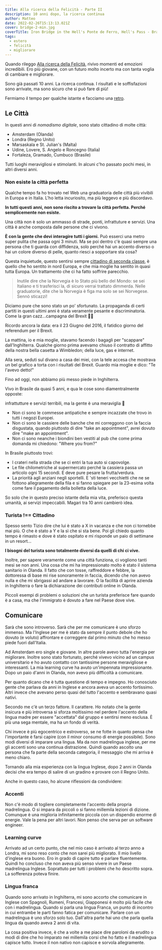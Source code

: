 ```yaml
---
title: Alla ricerca della Felicità - Parte II
description: 10 anni dopo, la ricerca continua
author: Matteo
date: 2022-02-26T15:13:13.021Z
cover: bridge-2-min.jpg
coverTitle: Iron Bridge in the Hell's Ponte de Ferro, Hell's Pass - Brazil (2017)
tags:
  - estero
  - felicità
  - migliorare
---
```


Quando rileggo [Alla ricerca della Felicità](/posts/felicita), rivivo momenti ed emozioni incredibili.
Ero più giovane, con un futuro molto incerto ma con tanta voglia di cambiare e migliorare.

Sono già passati 10 anni. La ricerca continua. I risultati e le soffisfazioni sono arrivate, ma sono sicuro che si può fare di più!

Fermiamo il tempo per qualche istante e facciamo una [retro](https://en.wikipedia.org/wiki/Retrospective).


## Le Città

In questi anni di _nomadismo digitale_, sono stato cittadino di molte città:

- Amsterdam (Olanda)
- Londra (Regno Unito)
- Marsaskala e St. Julian's (Malta)
- Udine, Lovere, S. Angelo e Roncegno (Italia)
- Fortaleza, Gramado, Cumbuco (Brasile)

Tutti luoghi meravigliosi e stimolanti. In alcuni c'ho passato pochi mesi, in altri diversi anni.

### Non esiste la città perfetta

Qualche tempo fa ho trovato nel Web una graduatoria delle città più vivibili in Europa e in Italia. L'ho letta
incuriosito, ma più leggevo e più discordavo.

__In tutti questi anni, non sono riscito a trovare la città perfetta. Perché semplicemente non esiste.__

Una città non è solo un ammasso di strade, ponti, infrattuture e servizi.
Una città è anche composta dalle persone che ci vivono.

__È con la gente che devi interagire tutti i giorni.__ Può esserci una metro super pulita che passa ogni 3 minuti.
Ma se poi dentro c'è quasi sempre una persona che ti guarda con diffidenza, solo perché hai un accento diverso o hai un colore diverso di pelle, quanto riesci a sopportare sta cosa?

Questa inquietude, questo sentirsi sempre [cittadino di seconda classe](https://en.wikipedia.org/wiki/Second-class_citizen), è quello che ho sentito in nord Europa, e che mia moglie ha sentito in quasi tutta Europa. Un trattamento che ci ha fatto soffrire parecchio.

> Inutile dire che la Norvegia è lo Stato più bello del Mondo: se sei Italiano e ti trasferisci la, di sicuro verrai trattato dimmerda. Nelle graduatorie, dite che la Norvegia è figa ma solo se sei Norvegese. Sennò sticazzi!

Diciamo pure che sono stato un po' sfortunato. La propaganda di certi partiti in questi ultimi anni è stata veramente pesante e discriminatoria. Come la gran cazz...campagna del Brexit 🤦‍♂️

Ricordo ancora la data: era il 23 Giugno del 2016, il fatidico giorno del referendum per il Brexit. 

La mattina, io e mia moglie, stavamo facendo i bagagli per "scappare" dall'Inghilterra.
Qualche giorno prima avevamo chiuso il contratto di affitto della nostra bella casetta
a Wimbledon; della luce, gas e internet.

Alla sera, seduti sul divano a casa dei miei, con la tele accesa che mostrava un bel grafico a torta con i risultati del Brexit.
Guardo mia moglie e dico: "Te l'avevo detto!"

Fino ad oggi, non abbiamo più messo piede in Inghilterra.


Vivo in Brasile da quasi 5 anni, e qua le cose sono diamentralmente opposte:

infrattutture e servizi terribili, ma la gente è una meraviglia 🤗

- Non ci sono le commesse antipatiche e sempre incazzate che trovo in tutti i negozi Europei.
- Non ci sono le cassiere delle banche che mi correggono con la faccia disgustata, quando piuttosto di dire "take an appointment", avrei dovuto dire "make an appointment".
- Non ci sono neanche i biondini ben vestiti al pub che come prima domanda mi chiedono: "Where you from?"

In Brasile piuttosto trovi:

- I crateri nella strada che se ci entri la tua auto si capovolge.
- Le file chilometriche al supermercato perché la cassiera passa un articolo ogni 15 secondi. E deve pure pesare la frutta/verdura.
- La priorità agli anziani negli sportelli. E 'sti teneri vecchietti che ne se fottono allegramente della fila e si fanno spiegare per la 23-esima volta come fare il pagamento della bolletta della luce.

So solo che in questo preciso istante della mia vita, preferisco questa umanità, ai servizi impeccabili.
Magari tra 10 anni cambierò idea.

### Turista !== Cittadino

Spesso sento Tizio dire che lui è stato a X in vacanza e che non ci tornebbe mai più. O che è stato a Y e la sì che si sta bene.
Poi gli chiedo quanto tempo è rimasto e dove è stato ospitato e mi risponde un paio di settimane in un resort...

__I bisogni del turista sono totalmente diversi da quelli di chi ci vive.__

Inoltre, per sapere veramente come una città funziona, ci vogliono tanti mesi se non anni.
Una cosa che mi ha impressionato molto è stato il sistema sanitario in Olanda. 
Il fatto che con tosse, raffreddore e febbre, la dottoressa di base mi rise sonoramente in faccia, dicendo 
che non avevo nulla e che mi sbrigassi ad andare a lavorare.
O la facilità di aprire azienda in Inghilterra o fare la dichiarazione dei contributi online in Olanda.

Piccoli esempi di problemi o soluzioni che un turista preferisce fare quando è a casa, ma che l'immigrato è dovuto a fare nel Paese dove vive.

##  Comunicare

Sarà che sono introverso. Sarà che per me comunicare è uno sforzo immenso.
Ma l'Inglese per me è stato da sempre il punto debole che ho dovuto (e voluto) affrontare e correggere dal primo minuto che ho messo piede fuori dall'Italia.

Ad Amsterdam ero single e giovane. In altre parole avevo tutta l'energia per migliorare.
Inoltre sono stato fortunato, perché vivevo vicino ad un campus universitario e ho avuto contatto con tantissime persone meravigliose e interessanti. 
La mia learning curve ha avuto un'impennata impressionante. 
Dopo un paio d'anni in Olanda, non avevo più difficoltà a comunicare.

Per quanto dicano che è tutta questione di tempo e impegno. 
Ho conosciuto gente che parlava da anni in Inglese e ancora aveva un accento fortissimo.
Altri invece che avevano perso quasi del tutto l'accento e sembravano quasi nativi.

Secondo me c'è un terzo fattore. Il carattere.
Ho notato che la gente insicura e più introversa si sforza moltissimo nel perdere l'accento della lingua madre per essere "accettata" dal gruppo e sentirsi meno esclusa. È più una sega mentale, ma ha un fondo di verità.

Chi invece è più egocentrico e estroverso, se ne fotte in quanto pensa che l'importante è farsi capire (con il minor consumo di energie possibile).
Sono modi diversi di imparare una lingua. Ma da non madrelingua inglese, per me gli accenti sono una continua distrazione. 
Quindi quando ascolto una persona che fa parte della seconda categoria, il messaggio che mi arriva è meno chiaro.


Tornando alla mia esperienza con la lingua Inglese, dopo 2 anni in Olanda decisi che era tempo di salire di un gradino e provare con il Regno Unito.

Anche in questo caso, ho alcune riflessioni da condividere:
### Accenti

Non c'è modo di togliere completamente l'accento della propria madrelingua. O si impara da piccoli o si fanno millemila lezioni
di dizione. Comunque è una miglioria infinitamente piccola con un dispendio enorme di energie. Vale la pena per altri lavori. Non penso che serva per un software engineer.

### Learning curve

Arrivato ad un certo punto, che nel mio caso è arrivato al terzo anno a Londra, mi sono reso conto che non sarei più migliorato.
Il mio livello d'inglese era buono. Ero in grado di capire tutto e parlare fluentemente. 
Quindi ho concluso che non aveva più senso vivere in un Paese madrelingua Inglese. Soprattuto per tutti i problemi che ho descritto sopra.
La sofferenza poteva finire.

### Lingua franca
Quando sono arrivato in Inghilterra, mi sono accorto che comunicare in Inglese con Spagnoli, Rumeni, Francesi, Giapponesi è molto
più facile che con i madrelingua.
Quando si parla una lingua Franca, un punto di incontro in cui entrambe le parti fanno fatica per comunicare.
Parlare con un madrelingua è uno sforzo solo tuo. Dall'altra parte hai uno che parla quella lingua da quando aveva 2 anni di vita.

La cosa positiva invece, è che a volte a me piace dire paroloni da erudito o modi di dire che ho imparato nei millemila corsi che ho fatto
e il madrelingua capisce tutto. Invece il non nativo non capisce e sorvola allegramente.


[ICT]: http://it.wikipedia.org/wiki/Tecnologie_dell%27informazione_e_della_comunicazione
[Generazione 1000 Euro]:  http://www.imdb.com/title/tt1272014/
[startup]: https://fitmo.com
[meetup]: http://www.meetup.com
[Couch Surfing]: https://www.couchsurfing.org
["Hello, World!"]: http://it.wikipedia.org/wiki/Hello_world
[Stefano]: http://stecb.ninja
